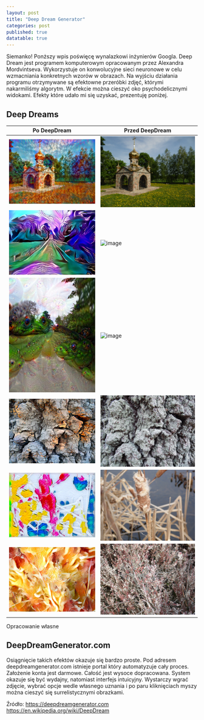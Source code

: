 ```yaml
---
layout: post
title: "Deep Dream Generator"
categories: post
published: true
datatable: true
---
```


Siemanko!
Ponższy wpis poświęcę  wynalazkowi inżynierów Googla. 
Deep Dream jest programem komputerowym opracowanym przez Alexandra Mordvintseva. Wykorzystuje on konwolucyjne sieci neuronowe w celu wzmacniania 
konkretnych wzorów w obrazach. Na wyjściu działania programu otrzymywane są efektowne przeróbki zdjęć, którymi nakarmiliśmy algorytm. 
W efekcie można cieszyć oko psychodelicznymi widokami. Efekty które udało mi się uzyskać, prezentuję poniżej.

<h2>Deep Dreams</h2>  

<div class="datatable-begin"></div>

Po DeepDream                      | Przed DeepDream 
--------------------------------- | ------------------------------
![image](/assets/SAM_1943_DD.jpg) | ![image](/assets/SAM_1943.JPG)
![image](/assets/SAM_1873_DD.jpg) | ![image](/assets/SAM_1873.JPG)
![image](/assets/SAM_1871_DD.jpg) | ![image](/assets/SAM_1871.JPG)
![image](/assets/SAM_2107_DD.jpg) | ![image](/assets/SAM_2107.JPG)
![image](/assets/SAM_2116_DD.jpg) | ![image](/assets/SAM_2116.JPG)
![image](/assets/SAM_2117_DD.jpg) | ![image](/assets/SAM_2117.JPG)

<div class="datatable-end"></div>

Opracowanie własne

<h2>DeepDreamGenerator.com</h2>

Osiągnięcie takich efektów okazuje się bardzo proste. 
Pod adresem deepdreamgenerator.com istnieje portal który automatyzuje cały proces.
Założenie konta jest darmowe. Całość jest wysoce dopracowana. System okazuje się być wydajny, natomiast interfejs intuicyjny.
Wystarczy wgrać zdjęcie, wybrać opcje wedle własnego uznania i po paru kliknięciach myszy można cieszyć się surrelistycznymi obrazkami.

Źródło:
https://deepdreamgenerator.com
https://en.wikipedia.org/wiki/DeepDream
